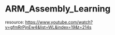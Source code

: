# ARM_Assembly_Learning

resource:
  https://www.youtube.com/watch?v=gfmRrPjnEw4&list=WL&index=19&t=214s
